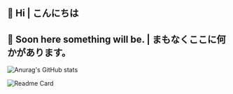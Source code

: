 ## 👋 Hi | こんにちは

## 🎃 Soon here something will be. | まもなくここに何かがあります。

![Anurag's GitHub stats](https://github-readme-stats.vercel.app/api?username=Good4Fox&show_icons=true&bg_color=0D1117)

![Readme Card](https://github-readme-stats.vercel.app/api/pin/?username=Good4Fox&repo=QuickRapidX&show_icons=true&bg_color=0D1117)
